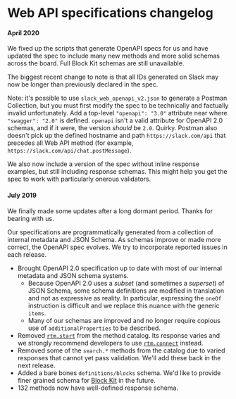 # Web API specifications changelog

#### April 2020

We fixed up the scripts that generate OpenAPI specs for us and have updated the spec to include many new methods and more solid schemas across the board. Full Block Kit schemas are still unavailable.

The biggest recent change to note is that all IDs generated on Slack may now be longer than previously declared in the spec.

Note: it's possible to use `slack_web_openapi_v2.json` to generate a Postman Collection, but you must first modify the spec to be technically and factually invalid unfortunately. Add a top-level `"openapi": "3.0"` attribute near where `"swagger": "2.0"` is defined. `openapi` isn't a valid attribute for OpenAPI 2.0 schemas, and if it were, the version _should_ be `2.0`. Quirky. Postman also doesn't pick up the defined hostname and path `https://slack.com/api` that precedes all Web API method (for example, `https://slack.com/api/chat.postMessage`).

We also now include a version of the spec without inline response examples, but still including response schemas. This might help you get the spec to work with particularly onerous validators.

#### July 2019

We finally made some updates after a long dormant period. Thanks for bearing with us.

Our specifications are programmatically generated from a collection of internal metadata and JSON Schema. As schemas improve or made more correct, the OpenAPI spec evolves. We try to incorporate reported issues in each release.

* Brought OpenAPI 2.0 specification up to date with most of our internal metadata and JSON schema systems.
    - Because OpenAPI 2.0 uses a _subset_ (and sometimes a _superset_) of JSON Schema, some schema definitions are modified in translation and not as expressive as reality. In particular, expressing the `oneOf` instruction is difficult and we replace this nuance with the generic `items`.
    - Many of our schemas are improved and no longer require copious use of `additionalProperties` to be described.
* Removed [`rtm.start`](https://api.slack.com/methods/rtm.start) from the method catalog. Its response varies and we strongly recommend developers to use [`rtm.connect`](https://api.slack.com/methods/rtm.start) instead.
* Removed some of the `search.*` methods from the catalog due to varied responses that cannot yet pass validation. We'll add these back in the next release.
* Added a bare bones `definitions/blocks` schema. We'd like to provide finer grained schema for [Block Kit](https://api.slack.com/block-kit) in the future.
* 132 methods now have well-defined response schema.